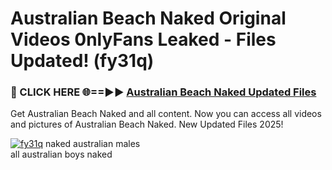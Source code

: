 # Australian Beach Naked Original Videos 0nlyFans Leaked - Files Updated! (fy31q)

<h3>🔴 CLICK HERE 🌐==►► <a href="https://tinyurl.com/up5wt9bj" rel="nofollow">Australian Beach Naked Updated Files</a></h3>

Get Australian Beach Naked and all content. Now you can access all videos and pictures of Australian Beach Naked. New Updated Files 2025!

[![fy31q](https://i.imgur.com/ABiUzMV.gif)](https://tinyurl.com/up5wt9bj)
naked australian males<br>
all australian boys naked